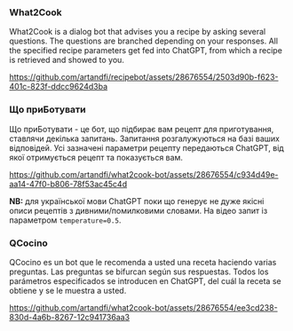 ### What2Cook

What2Cook is a dialog bot that advises you a recipe by asking several questions. The questions are branched depending on your responses. All the specified recipe parameters get fed into ChatGPT, from which a recipe is retrieved and showed to you. 

https://github.com/artandfi/recipebot/assets/28676554/2503d90b-f623-401c-823f-ddcc9624d3ba

### Що приБотувати

Що приБотувати - це бот, що підбирає вам рецепт для приготування, ставлячи декілька запитань. Запитання розгалужуються на базі ваших відповідей. Усі зазначені параметри рецепту передаються ChatGPT, від якої отримується рецепт та показується вам.

https://github.com/artandfi/what2cook-bot/assets/28676554/c934d49e-aa14-47f0-b806-78f53ac45c4d

**NB:** для української мови ChatGPT поки що генерує не дуже якісні описи рецептів з дивними/помилковими словами. На відео запит із параметром ``temperature=0.5``.

### QCocino

QCocino es un bot que le recomenda a usted una receta haciendo varias preguntas. Las preguntas se bifurcan según sus respuestas. Todos los parámetros especificados se introducen en ChatGPT, del cuál la receta se obtiene y se le muestra a usted.

https://github.com/artandfi/what2cook-bot/assets/28676554/ee3cd238-830d-4a6b-8267-12c941736aa3
